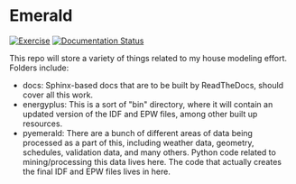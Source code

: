 # Emerald

[![Exercise](https://github.com/okielife/Emerald/actions/workflows/test.yml/badge.svg)](https://github.com/okielife/Emerald/actions/workflows/test.yml)
[![Documentation Status](https://readthedocs.org/projects/emeraldmodeling/badge/?version=master)](https://emeraldmodeling.readthedocs.io/en/master/?badge=master)
 
This repo will store a variety of things related to my house modeling effort.  Folders include:
- docs: Sphinx-based docs that are to be built by ReadTheDocs, should cover all this work.
- energyplus: This is a sort of "bin" directory, where it will contain an updated version of the IDF and EPW files, among other built up resources.
- pyemerald: There are a bunch of different areas of data being processed as a part of this, including weather data, geometry, schedules, validation data, and many others.  Python code related to mining/processing this data lives here.  The code that actually creates the final IDF and EPW files lives in here.

